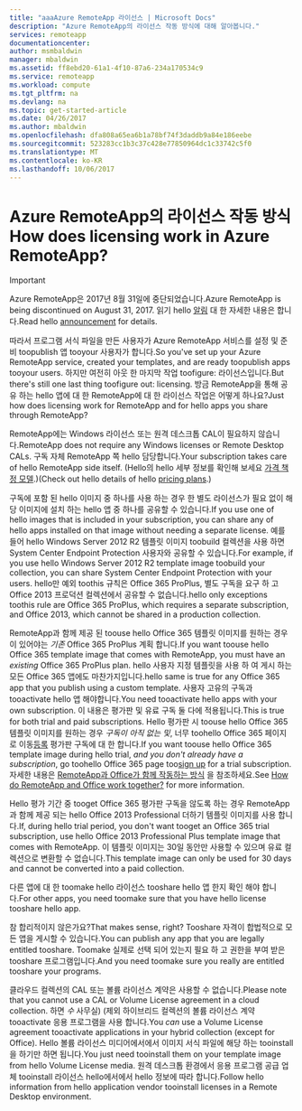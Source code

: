 ```yaml
---
title: "aaaAzure RemoteApp 라이선스 | Microsoft Docs"
description: "Azure RemoteApp의 라이선스 작동 방식에 대해 알아봅니다."
services: remoteapp
documentationcenter: 
author: msmbaldwin
manager: mbaldwin
ms.assetid: ff8ebd20-61a1-4f10-87a6-234a170534c9
ms.service: remoteapp
ms.workload: compute
ms.tgt_pltfrm: na
ms.devlang: na
ms.topic: get-started-article
ms.date: 04/26/2017
ms.author: mbaldwin
ms.openlocfilehash: dfa808a65ea6b1a78bf74f3daddb9a84e186eebe
ms.sourcegitcommit: 523283cc1b3c37c428e77850964dc1c33742c5f0
ms.translationtype: MT
ms.contentlocale: ko-KR
ms.lasthandoff: 10/06/2017
---
```

# <a name="how-does-licensing-work-in-azure-remoteapp"></a><span data-ttu-id="ab454-103">Azure RemoteApp의 라이선스 작동 방식</span><span class="sxs-lookup"><span data-stu-id="ab454-103">How does licensing work in Azure RemoteApp?</span></span>
> [!IMPORTANT]
> <span data-ttu-id="ab454-104">Azure RemoteApp은 2017년 8월 31일에 중단되었습니다.</span><span class="sxs-lookup"><span data-stu-id="ab454-104">Azure RemoteApp is being discontinued on August 31, 2017.</span></span> <span data-ttu-id="ab454-105">읽기 hello [알림](https://go.microsoft.com/fwlink/?linkid=821148) 대 한 자세한 내용은 합니다.</span><span class="sxs-lookup"><span data-stu-id="ab454-105">Read hello [announcement](https://go.microsoft.com/fwlink/?linkid=821148) for details.</span></span>
> 
> 

<span data-ttu-id="ab454-106">따라서 프로그램 서식 파일을 만든 사용자가 Azure RemoteApp 서비스를 설정 및 준비 toopublish 앱 tooyour 사용자가 합니다.</span><span class="sxs-lookup"><span data-stu-id="ab454-106">So you've set up your Azure RemoteApp service, created your templates, and are ready toopublish apps tooyour users.</span></span> <span data-ttu-id="ab454-107">하지만 여전히 아웃 한 마지막 작업 toofigure: 라이선스입니다.</span><span class="sxs-lookup"><span data-stu-id="ab454-107">But there's still one last thing toofigure out: licensing.</span></span> <span data-ttu-id="ab454-108">방금 RemoteApp을 통해 공유 하는 hello 앱에 대 한 RemoteApp에 대 한 라이선스 작업은 어떻게 하나요?</span><span class="sxs-lookup"><span data-stu-id="ab454-108">Just how does licensing work for RemoteApp and for hello apps you share through RemoteApp?</span></span>

<span data-ttu-id="ab454-109">RemoteApp에는 Windows 라이선스 또는 원격 데스크톱 CAL이 필요하지 않습니다.</span><span class="sxs-lookup"><span data-stu-id="ab454-109">RemoteApp does not require any Windows licenses or Remote Desktop CALs.</span></span> <span data-ttu-id="ab454-110">구독 자체 RemoteApp 쪽 hello 담당합니다.</span><span class="sxs-lookup"><span data-stu-id="ab454-110">Your subscription takes care of hello RemoteApp side itself.</span></span> <span data-ttu-id="ab454-111">(Hello의 hello 세부 정보를 확인해 보세요 [가격 책정 모델](https://azure.microsoft.com/pricing/details/remoteapp).)</span><span class="sxs-lookup"><span data-stu-id="ab454-111">(Check out hello details of hello [pricing plans](https://azure.microsoft.com/pricing/details/remoteapp).)</span></span>

<span data-ttu-id="ab454-112">구독에 포함 된 hello 이미지 중 하나를 사용 하는 경우 한 별도 라이선스가 필요 없이 해당 이미지에 설치 하는 hello 앱 중 하나를 공유할 수 있습니다.</span><span class="sxs-lookup"><span data-stu-id="ab454-112">If you use one of hello images that is included in your subscription, you can share any of hello apps installed on that image without needing a separate license.</span></span> <span data-ttu-id="ab454-113">예를 들어 hello Windows Server 2012 R2 템플릿 이미지 toobuild 컬렉션을 사용 하면 System Center Endpoint Protection 사용자와 공유할 수 있습니다.</span><span class="sxs-lookup"><span data-stu-id="ab454-113">For example, if you use hello Windows Server 2012 R2 template image toobuild your collection, you can share System Center Endpoint Protection with your users.</span></span> <span data-ttu-id="ab454-114">hello만 예외 toothis 규칙은 Office 365 ProPlus, 별도 구독을 요구 하 고 Office 2013 프로덕션 컬렉션에서 공유할 수 없습니다.</span><span class="sxs-lookup"><span data-stu-id="ab454-114">hello only exceptions toothis rule are Office 365 ProPlus, which requires a separate subscription, and Office 2013, which cannot be shared in a production collection.</span></span>

<span data-ttu-id="ab454-115">RemoteApp과 함께 제공 된 toouse hello Office 365 템플릿 이미지를 원하는 경우이 있어야는 *기존* Office 365 ProPlus 계획 합니다.</span><span class="sxs-lookup"><span data-stu-id="ab454-115">If you want toouse hello Office 365 template image that comes with RemoteApp, you must have an *existing* Office 365 ProPlus plan.</span></span> <span data-ttu-id="ab454-116">hello 사용자 지정 템플릿을 사용 하 여 게시 하는 모든 Office 365 앱에도 마찬가지입니다.</span><span class="sxs-lookup"><span data-stu-id="ab454-116">hello same is true for any Office 365 app that you publish using a custom template.</span></span> <span data-ttu-id="ab454-117">사용자 고유의 구독과 tooactivate hello 앱 해야합니다.</span><span class="sxs-lookup"><span data-stu-id="ab454-117">You need tooactivate hello apps with your own subscription.</span></span> <span data-ttu-id="ab454-118">이 내용은 평가판 및 유료 구독 둘 다에 적용됩니다.</span><span class="sxs-lookup"><span data-stu-id="ab454-118">This is true for both trial and paid subscriptions.</span></span> <span data-ttu-id="ab454-119">Hello 평가판 시 toouse hello Office 365 템플릿 이미지를 원하는 경우 *구독이 아직 없는 및*, 너무 toohello Office 365 페이지로 이동[등록](https://go.microsoft.com/fwlink/p/?LinkID=403802) 평가판 구독에 대 한 합니다.</span><span class="sxs-lookup"><span data-stu-id="ab454-119">If you want toouse hello Office 365 template image during hello trial, *and you don't already have a subscription*, go toohello Office 365 page too[sign up](https://go.microsoft.com/fwlink/p/?LinkID=403802) for a trial subscription.</span></span> <span data-ttu-id="ab454-120">자세한 내용은 [RemoteApp과 Office가 함께 작동하는 방식](remoteapp-o365.md) 을 참조하세요.</span><span class="sxs-lookup"><span data-stu-id="ab454-120">See [How do RemoteApp and Office work together?](remoteapp-o365.md) for more information.</span></span>

<span data-ttu-id="ab454-121">Hello 평가 기간 중 tooget Office 365 평가판 구독을 않도록 하는 경우 RemoteApp과 함께 제공 되는 hello Office 2013 Professional 더하기 템플릿 이미지를 사용 합니다.</span><span class="sxs-lookup"><span data-stu-id="ab454-121">If, during hello trial period, you don't want tooget an Office 365 trial subscription, use hello Office 2013 Professional Plus template image that comes with RemoteApp.</span></span> <span data-ttu-id="ab454-122">이 템플릿 이미지는 30일 동안만 사용할 수 있으며 유료 컬렉션으로 변환할 수 없습니다.</span><span class="sxs-lookup"><span data-stu-id="ab454-122">This template image can only be used for 30 days and cannot be converted into a paid collection.</span></span>

<span data-ttu-id="ab454-123">다른 앱에 대 한 toomake hello 라이선스 tooshare hello 앱 한지 확인 해야 합니다.</span><span class="sxs-lookup"><span data-stu-id="ab454-123">For other apps, you need toomake sure that you have hello license tooshare hello app.</span></span>

<span data-ttu-id="ab454-124">참 합리적이지 않은가요?</span><span class="sxs-lookup"><span data-stu-id="ab454-124">That makes sense, right?</span></span> <span data-ttu-id="ab454-125">Tooshare 자격이 합법적으로 모든 앱을 게시할 수 있습니다.</span><span class="sxs-lookup"><span data-stu-id="ab454-125">You can publish any app that you are legally entitled tooshare.</span></span> <span data-ttu-id="ab454-126">Toomake 실제로 선택 되어 있는지 필요 하 고 권한을 부여 받은 tooshare 프로그램입니다.</span><span class="sxs-lookup"><span data-stu-id="ab454-126">And you need toomake sure you really are entitled tooshare your programs.</span></span>

<span data-ttu-id="ab454-127">클라우드 컬렉션의 CAL 또는 볼륨 라이선스 계약은 사용할 수 없습니다.</span><span class="sxs-lookup"><span data-stu-id="ab454-127">Please note that you cannot use a CAL or Volume License agreement in a cloud collection.</span></span> <span data-ttu-id="ab454-128">하면 *수* 사무실) (제외 하이브리드 컬렉션의 볼륨 라이선스 계약 tooactivate 응용 프로그램을 사용 합니다.</span><span class="sxs-lookup"><span data-stu-id="ab454-128">You *can* use a Volume License agreement tooactivate applications in your hybrid collection (except for Office).</span></span> <span data-ttu-id="ab454-129">Hello 볼륨 라이선스 미디어에서에서 이미지 서식 파일에 해당 하는 tooinstall을 하기만 하면 됩니다.</span><span class="sxs-lookup"><span data-stu-id="ab454-129">You just need tooinstall them on your template image from hello Volume License media.</span></span> <span data-ttu-id="ab454-130">원격 데스크톱 환경에서 응용 프로그램 공급 업체 tooinstall 라이선스 hello에서에서 hello 정보에 따라 합니다.</span><span class="sxs-lookup"><span data-stu-id="ab454-130">Follow hello information from hello application vendor tooinstall licenses in a Remote Desktop environment.</span></span>


